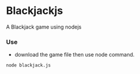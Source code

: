 # Blackjackjs
A Blackjack game using nodejs

### Use
- download the game file then use node command.
```
node blackjack.js
```